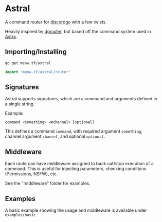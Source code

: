 Astral
======

A command router for [discordgo](https://github.com/bwmarrin/discordgo) with a few twists.

Heavily inspired by [dgrouter](https://github.com/Necroforger/dgrouter), but based off the command system used in [Astra](https://astrabot.net).

Importing/Installing
-

```bash
go get meow.tf/astral
```

```go
import "meow.tf/astral/router"
```

Signatures
----------

Astral supports signatures, which are a command and arguments defined in a single string.

Example:

```
command <something> <#channel> [optional]
```

This defines a command `command`, with required argument `something`, channel argument `channel`, and optional `optional`.

Middleware
----------

Each route can have middleware assigned to back out/stop execution of a command. This is useful for injecting parameters, checking conditions (Permissions, NSFW), etc.

See the "middleware" folder for examples.

Examples
--------

A basic example showing the usage and middleware is available under `examples/basic`